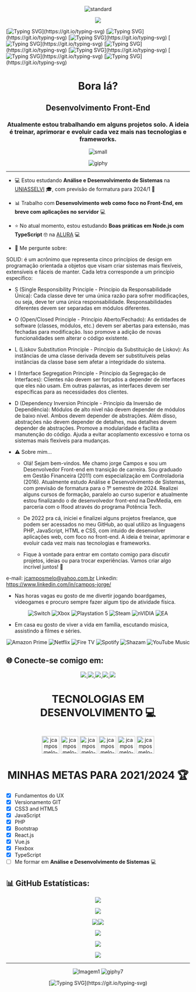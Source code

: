 <div align="center">
  
  ![standard](https://user-images.githubusercontent.com/101723959/230114933-e79a70c5-703a-419c-be9d-69816487e992.gif)
  
</div>

<div align="center">

  ![](https://komarev.com/ghpvc/?username=jcamposmelo-username&color=green)

</div>

[![Typing SVG](https://readme-typing-svg.herokuapp.com?font=Fira+Code&pause=1000&width=435&lines=Sejam+bem+vindos!.......................................)](https://git.io/typing-svg)
[![Typing SVG](https://readme-typing-svg.herokuapp.com?font=Fira+Code&pause=1000&width=435&lines=Me+chamo+Jorge+Campos...................................)](https://git.io/typing-svg) 
[![Typing SVG](https://readme-typing-svg.herokuapp.com?font=Fira+Code&pause=1000&width=435&lines=E+esse+é+meu+mundo!.....................................)](https://git.io/typing-svg)
[![Typing SVG](https://readme-typing-svg.herokuapp.com?font=Fira+Code&pause=1000&width=435&lines=Música!.................................................)](https://git.io/typing-svg)
[![Typing SVG](https://readme-typing-svg.herokuapp.com?font=Fira+Code&pause=1000&width=435&lines=Games!..................................................)](https://git.io/typing-svg)
[![Typing SVG](https://readme-typing-svg.herokuapp.com?font=Fira+Code&pause=1000&width=435&lines=Boardgames!.............................................)](https://git.io/typing-svg)
[![Typing SVG](https://readme-typing-svg.herokuapp.com?font=Fira+Code&pause=1000&width=435&lines=Tecnologia!.............................................)](https://git.io/typing-svg)
[![Typing SVG](https://readme-typing-svg.herokuapp.com?font=Fira+Code&pause=1000&width=435&lines=Systems+developer!......................................)](https://git.io/typing-svg)

<h1 align="center">Bora lá?</h1>
<h2 align="center">Desenvolvimento Front-End</h2>
<h3 align="center">Atualmente estou trabalhando em alguns projetos solo. A ideia é treinar, aprimorar e evoluir cada vez mais nas tecnologias e frameworks.</h3>

<div align="center">
  
![small](https://user-images.githubusercontent.com/101723959/230805185-bc4103e2-1470-4fdf-9b79-07d5373a282d.png)
  
  ![giphy](https://user-images.githubusercontent.com/101723959/235163812-b2838816-b58b-471e-bbe6-1d7b3af72253.gif)
  
</div>


---

- 💻 Estou estudando **Análise e Desenvolvimento de Sistemas** na [UNIASSELVI](https://portal.uniasselvi.com.br/ "UNIASSELVI") :mortar_board:, com previsão de formatura para 2024/1 🎉

- 📊 Trabalho com **Desenvolvimento web como foco no Front-End, em breve com aplicações no servidor** 💻

- ⭐ No atual momento, estou estudando **Boas práticas em Node.js com TypeScript** :nerd_face: na [ALURA](https://www.alura.com.br/ "ALURA") 💻

- 💬 Me pergunte sobre:
  
SOLID: é um acrônimo que representa cinco princípios de design em programação orientada a objetos que visam criar sistemas mais flexíveis, extensíveis e fáceis de manter. Cada letra corresponde a um princípio específico:

- S (Single Responsibility Principle - Princípio da Responsabilidade Única): Cada classe deve ter uma única razão para sofrer modificações, ou seja, deve ter uma única responsabilidade. Responsabilidades diferentes devem ser separadas em módulos diferentes.
- O (Open/Closed Principle - Princípio Aberto/Fechado): As entidades de software (classes, módulos, etc.) devem ser abertas para extensão, mas fechadas para modificação. Isso promove a adição de novas funcionalidades sem alterar o código existente.
- L (Liskov Substitution Principle - Princípio da Substituição de Liskov): As instâncias de uma classe derivada devem ser substituíveis pelas instâncias da classe base sem afetar a integridade do sistema.
- I (Interface Segregation Principle - Princípio da Segregação de Interfaces): Clientes não devem ser forçados a depender de interfaces que eles não usam. Em outras palavras, as interfaces devem ser específicas para as necessidades dos clientes.
- D (Dependency Inversion Principle - Princípio da Inversão de Dependência): Módulos de alto nível não devem depender de módulos de baixo nível. Ambos devem depender de abstrações. Além disso, abstrações não devem depender de detalhes, mas detalhes devem depender de abstrações. Promove a modularidade e facilita a manutenção do código. Ajuda a evitar acoplamento excessivo e torna os sistemas mais flexíveis para mudanças.
  
- ⚠ Sobre mim... 

  -  Olá! Sejam bem-vindos. Me chamo jorge Campos e sou um Desenvolvedor Front-end em transição de carreira. Sou graduado em Gestão Financeira (2011) com especialização em Controladoria (2016). Atualmente estudo Análise e Desenvolvimento de Sistemas, com previsão de formatura para o 1º semestre de 2024. Realizei alguns cursos de formação, paralelo ao curso superior e atualmente estou finalizando o de desenvolvedor front-end na DevMedia, em parceria com o Ifood através do programa Potência Tech.

  -  De 2022 pra cá, iniciei e finalizei alguns projetos freelance, que podem ser acessados no meu GitHub, ao qual utilizo as linguagens PHP, JavaScript, HTML e CSS, com intuido de desenvolver aplicações web, com foco no front-end. A ideia é treinar, aprimorar e evoluir cada vez mais nas tecnologias e frameworks.

  -  Fique à vontade para entrar em contato comigo para discutir projetos, ideias ou para trocar experiências. Vamos criar algo incrível juntos! 🚀

e-mail: jcamposmelo@yahoo.com.br
Linkedin: https://www.linkedin.com/in/campos-jorge/

  -  Nas horas vagas eu gosto de me divertir jogando boardgames, videogames e procuro sempre fazer algum tipo de atividade física.

<div align="center">

![Switch](https://img.shields.io/badge/Switch-E60012?logo=nintendo-switch&logoColor=white) ![Xbox](https://img.shields.io/badge/xbox-%23107C10.svg?logo=xbox&logoColor=white) ![Playstation 5](https://img.shields.io/badge/Playstation%205-003791?logo=playstation-5&logoColor=white) ![Steam](https://img.shields.io/badge/steam-%23000000.svg?logo=steam&logoColor=white) ![nVIDIA](https://img.shields.io/badge/nVIDIA-%2376B900.svg?logo=nVIDIA&logoColor=white) ![EA](https://img.shields.io/badge/ea-%23000000.svg?logo=ea&logoColor=white)
  
  </div>


  -  Em casa eu gosto de viver a vida em família, escutando música, assistindo a filmes e séries.

<div align="center">

![Amazon Prime](https://img.shields.io/badge/Amazon%20Prime-0F79AF?logo=amazonprime&logoColor=white) ![Netflix](https://img.shields.io/badge/Netflix-E50914?logo=netflix&logoColor=white) ![Fire TV](https://img.shields.io/badge/fire%20tv-fc3b2d?logo=amazon%20fire%20tv&logoColor=white) ![Spotify](https://img.shields.io/badge/Spotify-1ED760?logo=spotify&logoColor=white) ![Shazam](https://img.shields.io/badge/shazam-1476FE?logo=shazam&logoColor=white) ![YouTube Music](https://img.shields.io/badge/YouTube_Music-FF0000?logo=youtube-music&logoColor=white)

  </div>

## 🌐 **Conecte-se comigo em**:
  
<div align="center">
  
   </div>

  <p align="center">
  <a href= "https://twitter.com/jorge_campos23/">
    <img src="https://user-images.githubusercontent.com/101723959/233874645-8f4aa02b-4d87-4063-be89-5a441fa47ee2.png"/>
  </a>
  <a href= "https://linkedin.com/in/campos-jorge">
    <img src="https://user-images.githubusercontent.com/101723959/233874864-46c43f1d-b314-4b98-8c5f-bab6c67b41ce.png"/>
  </a>
  <a href= "https://instagram.com/jcamposmelo_23">
    <img src="https://user-images.githubusercontent.com/101723959/233874778-d55257c0-f126-4f8c-af54-250b99901c7b.png"/>
  </a>
  <a href= "https://facebook.com/jorgecamposfotografia">
    <img src="https://user-images.githubusercontent.com/101723959/233874988-a4b52507-5361-460b-9db6-add27557f408.png"/>
  </a>
  <a href= "https://www.youtube.com/channel/UCI6yMVF7Rwmz4LfJO0p25Aw">
    <img src="https://user-images.githubusercontent.com/101723959/233876637-a84ffc11-86f7-4b00-a471-01f092dcd3ed.png"/>
  </a>
  </p>
  
<h1 align="center"> TECNOLOGIAS EM DESENVOLVIMENTO 💻</h1>

<div style="display: inline_block"><br>
  
  <div align="center">

   <img align="center" alt="jcamposmelo-MySQL" height="48" width="48" src="https://user-images.githubusercontent.com/101723959/233878718-64639607-33c6-495b-9093-5c4d1527d436.png">
      <img align="center" alt="jcamposmelo-Java Script" height="48" width="48" src="https://user-images.githubusercontent.com/101723959/233879878-cccc348b-f286-488d-8104-761ceacad836.png">
  <img align="center" alt="jcamposmelo-Html5" height="48" width="48" src="https://user-images.githubusercontent.com/101723959/233879916-12ceb7be-8966-4691-b780-859757a7ad2d.png">
  <img align="center" alt="jcamposmelo-Css3" height="48" width="48" src="https://user-images.githubusercontent.com/101723959/233879993-86064d30-0a29-483f-a777-3db46a2e9bfc.png">
  <img align="center" alt="jcamposmelo-Git" height="48" width="48" src="https://user-images.githubusercontent.com/101723959/233880068-debd83e1-3952-4484-b8b7-01ba380509c8.png">
    <img align="center" alt="jcamposmelo-Figma" height="48" width="48" src="https://user-images.githubusercontent.com/101723959/233880271-582c99ed-dd38-4636-b1a0-9636caae7c46.png">
</div>
     </div>


<h1 align="center"> MINHAS METAS PARA 2021/2024 🏆</h1>

- [x] Fundamentos do UX
- [x] Versionamento GIT
- [x] CSS3 and HTML5 
- [x] JavaScript
- [x] PHP
- [x] Bootstrap
- [x] React.js
- [x] Vue.js
- [x] Flexbox
- [x] TypeScript
- [ ] Me formar em **Análise e Desenvolvimento de Sistemas** 💻

## 📊 GitHub Estatísticas:

<div align="center">
  
![](http://github-profile-summary-cards.vercel.app/api/cards/profile-details?username=jcamposmelo&theme=prussian&hide_border=true&include_all_commits=false&count_private=false&layout=compact)
  
</div>
  
<div align="center">

![](http://github-profile-summary-cards.vercel.app/api/cards/productive-time?username=jcamposmelo&theme=prussian&hide_border=true&include_all_commits=false&count_private=false&utcOffset=-3)
  
</div>

<div align="center">

![](http://github-profile-summary-cards.vercel.app/api/cards/repos-per-language?username=jcamposmelo&theme=prussian&hide_border=true&include_all_commits=false&count_private=false&layout=compact)![](http://github-profile-summary-cards.vercel.app/api/cards/most-commit-language?username=jcamposmelo&theme=prussian&hide_border=true&include_all_commits=false&count_private=false&layout=compact)
  
</div>

<div align="center">

![](https://github-readme-stats.vercel.app/api/top-langs/?username=jcamposmelo&theme=prussian&hide_border=true&include_all_commits=false&count_private=false&layout=compact)
  
</div>

<div align="center">

![](https://github-readme-stats.vercel.app/api?username=jcamposmelo&theme=prussian&hide_border=true&include_all_commits=false&count_private=false)

</div>

<div align="center">

![](https://github-readme-streak-stats.herokuapp.com/?user=jcamposmelo&theme=prussian&hide_border=true)

</div>

---
<div align="center">

![Imagem1](https://user-images.githubusercontent.com/101723959/232342622-6781fd8e-8f44-4c74-aa7a-5fa9495a7beb.png)
  ![giphy7](https://user-images.githubusercontent.com/101723959/235170259-92012390-4b3a-41de-b119-8a94d4b04688.gif)


[![Typing SVG](https://readme-typing-svg.herokuapp.com?font=Fira+Code&pause=1000&width=435&lines=Até+a+próxima!................................................)](https://git.io/typing-svg)

</div>
